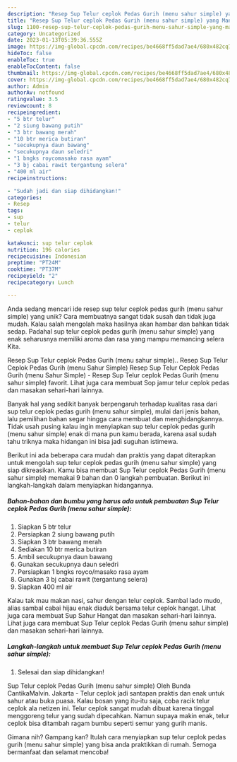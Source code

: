 ```yaml
---
description: "Resep Sup Telur ceplok Pedas Gurih (menu sahur simple) yang Mantap"
title: "Resep Sup Telur ceplok Pedas Gurih (menu sahur simple) yang Mantap"
slug: 1100-resep-sup-telur-ceplok-pedas-gurih-menu-sahur-simple-yang-mantap
category: Uncategorized
date: 2023-01-13T05:39:36.555Z
image: https://img-global.cpcdn.com/recipes/be4668ff5dad7ae4/680x482cq70/sup-telur-ceplok-pedas-gurih-menu-sahur-simple-foto-resep-utama.jpg
hideToc: false
enableToc: true
enableTocContent: false
thumbnail: https://img-global.cpcdn.com/recipes/be4668ff5dad7ae4/680x482cq70/sup-telur-ceplok-pedas-gurih-menu-sahur-simple-foto-resep-utama.jpg
cover: https://img-global.cpcdn.com/recipes/be4668ff5dad7ae4/680x482cq70/sup-telur-ceplok-pedas-gurih-menu-sahur-simple-foto-resep-utama.jpg
author: Admin
authorAv: notfound
ratingvalue: 3.5
reviewcount: 8
recipeingredient:
- "5 btr telur"
- "2 siung bawang putih"
- "3 btr bawang merah"
- "10 btr merica butiran"
- "secukupnya daun bawang"
- "secukupnya daun seledri"
- "1 bngks roycomasako rasa ayam"
- "3 bj cabai rawit tergantung selera"
- "400 ml air"
recipeinstructions:

- "Sudah jadi dan siap dihidangkan!"
categories:
- Resep
tags:
- sup
- telur
- ceplok

katakunci: sup telur ceplok 
nutrition: 196 calories
recipecuisine: Indonesian
preptime: "PT24M"
cooktime: "PT37M"
recipeyield: "2"
recipecategory: Lunch

---
```





Anda sedang mencari ide resep sup telur ceplok pedas gurih (menu sahur simple) yang unik? Cara membuatnya sangat tidak susah dan tidak juga mudah. Kalau salah mengolah maka hasilnya akan hambar dan bahkan tidak sedap. Padahal sup telur ceplok pedas gurih (menu sahur simple) yang enak seharusnya memiliki aroma dan rasa yang mampu memancing selera Kita.





Resep Sup Telur ceplok Pedas Gurih (menu sahur simple).. Resep Sup Telur Ceplok Pedas Gurih (menu Sahur Simple) Resep Sup Telur Ceplok Pedas Gurih (menu Sahur Simple) - Resep Sup Telur ceplok Pedas Gurih (menu sahur simple) favorit. Lihat juga cara membuat Sop jamur telur ceplok pedas dan masakan sehari-hari lainnya.

Banyak hal yang sedikit banyak berpengaruh terhadap kualitas rasa dari sup telur ceplok pedas gurih (menu sahur simple), mulai dari jenis bahan, lalu pemilihan bahan segar hingga cara membuat dan menghidangkannya. Tidak usah pusing kalau ingin menyiapkan sup telur ceplok pedas gurih (menu sahur simple) enak di mana pun kamu berada, karena asal sudah tahu triknya maka hidangan ini bisa jadi suguhan istimewa.






Berikut ini ada beberapa cara mudah dan praktis yang dapat diterapkan untuk mengolah sup telur ceplok pedas gurih (menu sahur simple) yang siap dikreasikan. Kamu bisa membuat Sup Telur ceplok Pedas Gurih (menu sahur simple) memakai 9 bahan dan 0 langkah pembuatan. Berikut ini langkah-langkah dalam menyiapkan hidangannya.

<!--inarticleads1-->

##### Bahan-bahan dan bumbu yang harus ada untuk pembuatan Sup Telur ceplok Pedas Gurih (menu sahur simple):

1. Siapkan 5 btr telur
1. Persiapkan 2 siung bawang putih
1. Siapkan 3 btr bawang merah
1. Sediakan 10 btr merica butiran
1. Ambil secukupnya daun bawang
1. Gunakan secukupnya daun seledri
1. Persiapkan 1 bngks royco/masako rasa ayam
1. Gunakan 3 bj cabai rawit (tergantung selera)
1. Siapkan 400 ml air


Kalau tak mau makan nasi, sahur dengan telur ceplok. Sambal lado mudo, alias sambal cabai hijau enak diaduk bersama telur ceplok hangat. Lihat juga cara membuat Sup Sahur Hangat dan masakan sehari-hari lainnya. Lihat juga cara membuat Sup Telur ceplok Pedas Gurih (menu sahur simple) dan masakan sehari-hari lainnya. 

<!--inarticleads2-->

##### Langkah-langkah untuk membuat Sup Telur ceplok Pedas Gurih (menu sahur simple):


1. Selesai dan siap dihidangkan!

Sup Telur ceplok Pedas Gurih (menu sahur simple) Oleh Bunda CantikaMalvin. Jakarta - Telur ceplok jadi santapan praktis dan enak untuk sahur atau buka puasa. Kalau bosan yang itu-itu saja, coba racik telur ceplok ala netizen ini. Telur ceplok sangat mudah dibuat karena tinggal menggoreng telur yang sudah dipecahkan. Namun supaya makin enak, telur ceplok bisa ditambah ragam bumbu seperti semur yang gurih manis. 

Gimana nih? Gampang kan? Itulah cara menyiapkan sup telur ceplok pedas gurih (menu sahur simple) yang bisa anda praktikkan di rumah. Semoga bermanfaat dan selamat mencoba!
